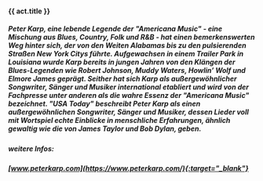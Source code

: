 #### **{{ act.title }}**

##### **Peter Karp**, eine lebende Legende der "Americana Music" - eine Mischung aus Blues, Country, Folk und R&B - hat einen bemerkenswerten Weg hinter sich, der von den Weiten Alabamas bis zu den pulsierenden Straßen New York Citys führte. Aufgewachsen in einem Trailer Park in Louisiana wurde Karp bereits in jungen Jahren von den Klängen der Blues-Legenden wie Robert Johnson, Muddy Waters, Howlin’ Wolf und Elmore James geprägt. Seither hat sich Karp als außergewöhnlicher Songwriter, Sänger und Musiker international etabliert und wird von der Fachpresse unter anderen als die wahre Essenz der "Americana Music" bezeichnet. "USA Today" beschreibt Peter Karp als einen außergewöhnlichen Songwriter, Sänger und Musiker, dessen Lieder voll mit Wortspiel echte Einblicke in menschliche Erfahrungen, ähnlich gewaltig wie die von James Taylor und Bob Dylan, geben.

##### weitere Infos:
##### [www.peterkarp.com](https://www.peterkarp.com/){:target="_blank"}
